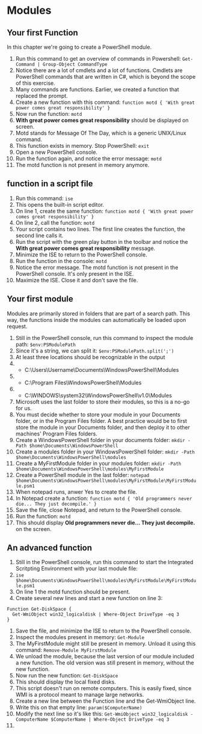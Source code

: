 # Modules

## Your first Function
In this chapter we're going to create a PowerShell module.
1. Run this command to get an overview of commands in Powershell: ```Get-Command | Group-Object CommandType```
1. Notice there are a lot of cmdlets and a lot of functions. Cmdlets are PowerShell commands that are written in C#, which is beyond the scope of this exercise.
1. Many commands are functions. Earlier, we created a function that replaced the prompt.
1. Create a new function with this command: ```function motd { 'With great power comes great responsibility' }```
1. Now run the function: ```motd```
1. **With great power comes great responsibility** should be displayed on screen.
1. Motd stands for Message Of The Day, which is a generic UNIX/Linux command.
1. This function exists in memory. Stop PowerShell: ```exit```
1. Open a new PowerShell console.
1. Run the function again, and notice the error message: ```motd```
1. The motd function is not present in memory anymore.


## function in a script file
1. Run this command: ```ise```
1. This opens the built-in script editor.
1. On line 1, create the same function: ```function motd { 'With great power comes great responsibility' }```
1. On line 2, call the function: ```motd```
1. Your script contains two lines. The first line creates the function, the second line calls it.
1. Run the script with the green play button in the toolbar and notice the **With great power comes great responsibility** message.
1. Minimize the ISE to return to the PowerShell console.
1. Run the function in the console: ```motd```
1. Notice the error message. The motd function is not present in the PowerShell console. It's only present in the ISE.
1. Maximize the ISE. Close it and don't save the file.


## Your first module
Modules are primarily stored in folders that are part of a search path. This way, the functions inside the modules can automatically be loaded upon request.
1. Still in the PowerShell console, run this command to inspect the module path: ```$env:PSModulePath```
1. Since it's a string, we can split it: ```$env:PSModulePath.split(';')```
1. At least three locations should be recognizable in the output
1. - C:\Users\Username\Documents\WindowsPowerShell\Modules
1. - C:\Program Files\WindowsPowerShell\Modules
1. - C:\WINDOWS\system32\WindowsPowerShell\v1.0\Modules
1. Microsoft uses the last folder to store their modules, so this is a no-go for us.
1. You must decide whether to store your module in your Documents folder, or in the Program Files folder. A best practice would be to first store the module in your Documents folder, and then deploy it to other machines' Program Files folders.
1. Create a WindowsPowerShell folder in your documents folder: ```mkdir -Path $home\Documents\WindowsPowerShell```
1. Create a modules folder in your WindowsPowerShell folder: ```mkdir -Path $home\Documents\WindowsPowerShell\modules```
1. Create a MyFirstModule folder in your modules folder: ```mkdir -Path $home\Documents\WindowsPowerShell\modules\MyFirstModule```
1. Create a PowerShell module in the last folder: ```notepad $home\Documents\WindowsPowerShell\modules\MyFirstModule\MyFirstModule.psm1```
1. When notepad runs, anwer Yes to create the file.
1. In Notepad create a function: ```function motd { 'Old programmers never die... They just decompile.' }```
1. Save the file, close Notepad, and return to the PowerShell console.
1. Run the function: ```motd```
1. This should display **Old programmers never die... They just decompile.** on the screen.


## An advanced function
1. Still in the PowerShell console, run this command to start the Integrated Scritpting Environment with your last module file:
1. ```ise $home\Documents\WindowsPowerShell\modules\MyFirstModule\MyFirstModule.psm1```
1. On line 1 the motd function should be present.
1. Create several new lines and start a new function on line 3:
```
Function Get-DiskSpace {
  Get-WmiObject win32_logicaldisk | Where-Object DriveType -eq 3
}
```
1. Save the file, and minimize the ISE to return to the PowerShell console.
1. Inspect the modules present in memory: ```Get-Module```
1. The MyFirstModule might still be present in memory. Unload it using this command: ```Remove-Module MyFirstModule```
1. We unload the module, because the last version of our module included a new function. The old version was still present in memory, without the new function.
1. Now run the new function: ```Get-DiskSpace```
1. This should display the local fixed disks.
1. This script doesn't run on remote computers. This is easily fixed, since WMI is a protocol meant to manage large networks.
1. Create a new line between the Function line and the Get-WmiObject line.
1. Write this on that empty line: ```param($ComputerName)```
1. Modify the next line so it's like this: ```Get-WmiObject win32_logicaldisk -ComputerName $ComputerName | Where-Object DriveType -eq 3```
1. 





